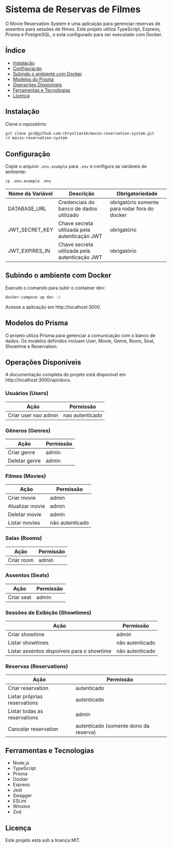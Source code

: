 # Sistema de Reservas de Filmes

O Movie Reservation System é uma aplicação para gerenciar reservas de assentos para sessões de filmes. Este projeto utiliza TypeScript, Express, Prisma e PostgreSQL, e está configurado para ser executado com Docker.

## Índice

- [Instalação](#instalação)
- [Configuração](#configuração)
- [Subindo o ambiente com Docker](#subindo-o-ambiente-com-docker)
- [Modelos do Prisma](#modelos-do-prisma)
- [Operações Disponíveis](#operações-disponíveis)
- [Ferramentas e Tecnologias](#ferramentas-e-tecnologias)
- [Licença](#licença)

## Instalação

Clone o repositório:

```bash
git clone git@github.com:chrystian14/movie-reservation-system.git
cd movie-reservation-system
```

## Configuração

Copie o arquivo `.env.example` para `.env` e configure as variáveis de ambiente:

```bash
cp .env.example .env
```

| Nome da Variável | Descrição                                     | Obrigatoriedade                               |
| ---------------- | --------------------------------------------- | --------------------------------------------- |
| DATABASE_URL     | Credenciais do banco de dados utilizado       | obrigatório somente para rodar fora do docker |
| JWT_SECRET_KEY   | Chave secreta utilizada pela autenticação JWT | obrigatório                                   |
| JWT_EXPIRES_IN   | Chave secreta utilizada pela autenticação JWT | obrigatório                                   |

## Subindo o ambiente com Docker

Execute o comando para subir o container dev:

```bash
docker-compose up dev -d
```

Acesse a aplicação em http://localhost:3000.

## Modelos do Prisma

O projeto utiliza Prisma para gerenciar a comunicação com o banco de dados. Os modelos definidos incluem User, Movie, Genre, Room, Seat, Showtime e Reservation.

## Operações Disponíveis

A documentação completa do projeto está disponível em http://localhost:3000/api/docs.

### Usuários (Users)

| Ação                 | Permissão       |
| -------------------- | --------------- |
| Criar user nao admin | nao autenticado |

### Gêneros (Genres)

| Ação          | Permissão |
| ------------- | --------- |
| Criar genre   | admin     |
| Deletar genre | admin     |

### Filmes (Movies)

| Ação            | Permissão       |
| --------------- | --------------- |
| Criar movie     | admin           |
| Atualizar movie | admin           |
| Deletar movie   | admin           |
| Listar movies   | não autenticado |

### Salas (Rooms)

| Ação       | Permissão |
| ---------- | --------- |
| Criar room | admin     |

### Assentos (Seats)

| Ação       | Permissão |
| ---------- | --------- |
| Criar seat | admin     |

### Sessões de Exibição (Showtimes)

| Ação                                       | Permissão       |
| ------------------------------------------ | --------------- |
| Criar showtime                             | admin           |
| Listar showtimes                           | não autenticado |
| Listar assentos dispoíveis para o showtime | não autenticado |

### Reservas (Reservations)

| Ação                         | Permissão                             |
| ---------------------------- | ------------------------------------- |
| Criar reservation            | autenticado                           |
| Listar próprias reservations | autenticado                           |
| Listar todas as reservations | admin                                 |
| Cancelar reservation         | autenticado (somente dono da reserva) |

## Ferramentas e Tecnologias

- Node.js
- TypeScript
- Prisma
- Docker
- Express
- Jest
- Swagger
- ESLint
- Winston
- Zod

## Licença

Este projeto está sob a licença MIT.
